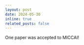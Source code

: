 ```yaml
---
layout: post
date: 2024-05-30
inline: true
related_posts: false
---
```


One paper was accepted to MICCAI!